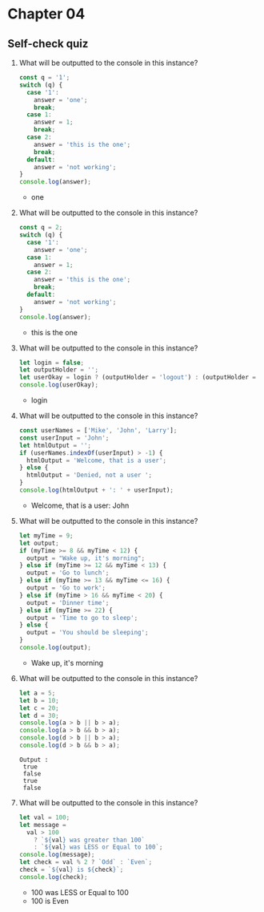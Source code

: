 # Chapter 04

## Self-check quiz

1. What will be outputted to the console in this instance?

   ```js
   const q = '1';
   switch (q) {
     case '1':
       answer = 'one';
       break;
     case 1:
       answer = 1;
       break;
     case 2:
       answer = 'this is the one';
       break;
     default:
       answer = 'not working';
   }
   console.log(answer);
   ```

   - one

2. What will be outputted to the console in this instance?

   ```js
   const q = 2;
   switch (q) {
     case '1':
       answer = 'one';
     case 1:
       answer = 1;
     case 2:
       answer = 'this is the one';
       break;
     default:
       answer = 'not working';
   }
   console.log(answer);
   ```

   - this is the one

3. What will be outputted to the console in this instance?

   ```js
   let login = false;
   let outputHolder = '';
   let userOkay = login ? (outputHolder = 'logout') : (outputHolder = 'login');
   console.log(userOkay);
   ```

   - login

4. What will be outputted to the console in this instance?

   ```js
   const userNames = ['Mike', 'John', 'Larry'];
   const userInput = 'John';
   let htmlOutput = '';
   if (userNames.indexOf(userInput) > -1) {
     htmlOutput = 'Welcome, that is a user';
   } else {
     htmlOutput = 'Denied, not a user ';
   }
   console.log(htmlOutput + ': ' + userInput);
   ```

   - Welcome, that is a user: John

5. What will be outputted to the console in this instance?

   ```js
   let myTime = 9;
   let output;
   if (myTime >= 8 && myTime < 12) {
     output = "Wake up, it's morning";
   } else if (myTime >= 12 && myTime < 13) {
     output = 'Go to lunch';
   } else if (myTime >= 13 && myTime <= 16) {
     output = 'Go to work';
   } else if (myTime > 16 && myTime < 20) {
     output = 'Dinner time';
   } else if (myTime >= 22) {
     output = 'Time to go to sleep';
   } else {
     output = 'You should be sleeping';
   }
   console.log(output);
   ```

   - Wake up, it's morning

6. What will be outputted to the console in this instance?

   ```js
   let a = 5;
   let b = 10;
   let c = 20;
   let d = 30;
   console.log(a > b || b > a);
   console.log(a > b && b > a);
   console.log(d > b || b > a);
   console.log(d > b && b > a);
   ```

   ```
   Output :
    true
    false
    true
    false
   ```

7. What will be outputted to the console in this instance?

   ```js
   let val = 100;
   let message =
     val > 100
       ? `${val} was greater than 100`
       : `${val} was LESS or Equal to 100`;
   console.log(message);
   let check = val % 2 ? `Odd` : `Even`;
   check = `${val} is ${check}`;
   console.log(check);
   ```

   - 100 was LESS or Equal to 100
   - 100 is Even
